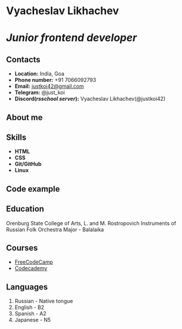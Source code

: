 # **Vyacheslav Likhachev**
# ***Junior frontend developer***

## Contacts
* **Location:** India, Goa
* **Phone number:** +91 7066092793
* **Email:** justkoi42@gmail.com
* **Telegram:** @just_koi
* **Discord(*rsschool server*):** Vyacheslav Likhachev(@justkoi42) 

## About me

## Skills
* **HTML**
* **CSS**
* **Git/GitHub**
* **Linux**

## Code example

## Education
Orenburg State College of Arts, L. and M. Rostropovich
Instruments of Russian Folk Orchestra
Major - Balalaika

## Courses
* [FreeCodeCamp](https://www.freecodecamp.org/)
* [Codecademy](https://www.codecademy.com/)

## Languages
1. Russian - Native tongue
2. English - B2
3. Spanish - A2
4. Japanese - N5
